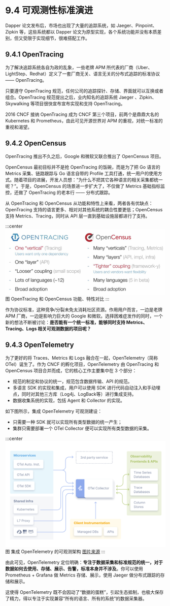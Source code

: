 # 9.4 可观测性标准演进

Dapper 论文发布后，市场也出现了大量的追踪系统，如 Jaeger、Pinpoint、Zipkin 等，这些系统都以 Dapper 论文为原型实现，各个系统功能并没有本质差别，但又受限于实现细节，很难搭配工作。

## 9.4.1 OpenTracing

为了解决追踪系统各自为政的乱象，一些老牌 APM 所代表的厂商（Uber、LightStep、Redhat）定义了一套厂商无关、语言无关的分布式追踪的标准协议 —— OpenTracing。

只要遵守 OpenTracing 规范，任何公司的追踪探针、存储、界面就可以互换或者组合。OpenTracing 规范提出之后，业内知名的追踪系统 Jaeger 、Zipkin、Skywalking 等项目很快宣布宣布实现和支持 OpenTracing。

2016 CNCF 接纳 OpenTracing 成为 CNCF 第三个项目，前两个是鼎鼎大名的 Kubernetes 和 Prometheus，由此可见开源世界对 APM 的重视，对统一标准的重视和渴望。

## 9.4.2 OpenCensus

OpenTracing 推出不久之后，Google 和微软又联合推出了 OpenCensus 项目。

OpenCensus 最初目标并不是抢 OpenTracing 的饭碗，而是为了把 Go 语言的 Metrics 采集、链路跟踪与 Go 语言自带的 Profile 工具打通，统一用户的使用方式。随着项目的进展，开发人员想：“为什么不把其它各种语言的相关采集都统一呢？”。于是，OpenCensus 的场景进一步扩大了，不仅做了 Metrics 基础指标监控，还做了 OpenTracing 的老本行 —— 分布式跟踪。

从 OpenTracing 和 OpenCensus 从功能和特性上来看，两者各有优缺点：OpenTracing 支持的语言更多、相对对其他系统的耦合性要更低；OpenCensus支持 Metrics、Tracing，同时从 API 层一直到基础设施层都进行了支持。

:::center
  ![](../assets/opentracing-vs-opencensus.jpg)<br/>
  图 OpenTracing 和 OpenCensus 功能、特性对比
:::

作为协议标准，这种竞争/分裂未免太消耗社区资源。作用用户而言，一边是老牌 APM 厂商，一边是影响力巨大的 Google 和微软。选择困难症发作的同时，一个新的想法不断被讨论：**是否能有一个统一标准，能够同时支持 Metrics、Tracing、Logs 相关可观测数据的项目呢？**

## 9.4.3 OpenTelemetry

为了更好的将 Traces、Metrics 和 Logs 融合在一起，OpenTelemetry（简称 OTel）诞生了。作为 CNCF 的孵化项目，OpenTelemetry 由 OpenTracing 和 OpenCensus 项目合并而成，它的核心工作主要集中在 3 个部分：

- 规范的制定和协议的统一，规范包含数据传输、API 的规范。
- 多语言 SDK 的实现和集成，用户可以使用 SDK 进行代码自动注入和手动埋点，同时对其他三方库（Log4j、LogBack等）进行集成支持。
- 数据收集系统的实现，包括 Agent 和 Collector 的实现。

如下图所示，集成 OpenTelemetry 可观测建设：
- 只需要一种 SDK 就可以实现所有类型数据的统一产生；
- 集群只需要部署一个 OTel Collector 便可以实现所有类型数据的采集。

:::center
  ![](../assets/otel-diagram.svg)<br/>
  图 集成 OpenTelemetry 的可观测架构 [图片来源](https://opentelemetry.io/docs/)
:::

由此可见，OpenTelemetry 定位明确：**专注于数据采集和标准规范的统一，对于数据如何去使用、存储、展示、告警，标准本身并不涉及**。你可以使用 Prometheus + Grafana 做 Metrics 存储、展示，使用 Jaeger 做分布式跟踪的存储和展示。

这使得 OpenTelemetry 既不会因动了“数据的蛋糕”，引起生态抵制，也极大保存了精力，得以专注于实现兼容“所有的语言、所有的系统”的数据采集器。

